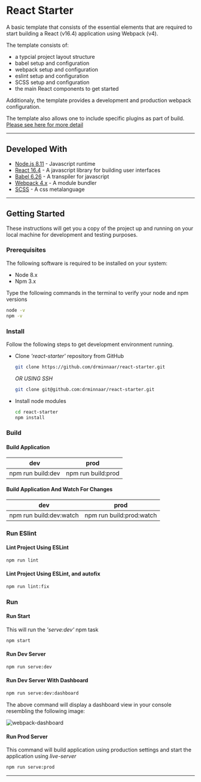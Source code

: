 # React Starter

A basic template that consists of the essential elements that are required to start building a React (v16.4) application using Webpack (v4).

The template consists of:

* a typcial project layout structure
* babel setup and configuration
* webpack setup and configuration
* eslint setup and configuration
* SCSS setup and configuration
* the main React components to get started

Additionaly, the template provides a development and production webpack configuration.

The template also allows one to include specific plugins as part of build. [Please see here for more detail](#build-application-with-bundleanalayzer-plugin-included)

---

## Developed With

* [Node.js 8.11](https://nodejs.org/en/) - Javascript runtime
* [React 16.4](https://reactjs.org/) - A javascript library for building user interfaces
* [Babel 6.26](https://babeljs.io/) - A transpiler for javascript
* [Webpack 4.x](https://webpack.js.org/) - A module bundler
* [SCSS](http://sass-lang.com/) - A css metalanguage

---

## Getting Started

These instructions will get you a copy of the project up and running on your local machine for development and testing purposes.

### Prerequisites

The following software is required to be installed on your system:

* Node 8.x
* Npm 3.x

Type the following commands in the terminal to verify your node and npm versions

  ```bash
  node -v
  npm -v
  ```

### Install

Follow the following steps to get development environment running.

* Clone _'react-starter'_ repository from GitHub

  ```bash
  git clone https://github.com/drminnaar/react-starter.git
  ```

   _OR USING SSH_

  ```bash
  git clone git@github.com:drminnaar/react-starter.git
  ```

* Install node modules

   ```bash
   cd react-starter
   npm install
   ```

### Build

#### Build Application

dev | prod
:---: | :---:
npm run build:dev | npm run build:prod

#### Build Application And Watch For Changes

dev | prod
:---: | :---:
npm run build:dev:watch | npm run build:prod:watch

### Run ESlint

#### Lint Project Using ESLint

  ```bash
  npm run lint
  ```

#### Lint Project Using ESLint, and autofix

  ```bash
  npm run lint:fix
  ```

### Run

#### Run Start

This will run the _'serve:dev'_ npm task

```bash
npm start
```

#### Run Dev Server

```bash
npm run serve:dev
```

#### Run Dev Server With Dashboard

```bash
npm run serve:dev:dashboard
```

The above command will display a dashboard view in your console resembling the following image:

![webpack-dashboard](https://user-images.githubusercontent.com/33935506/36382813-eb10b0a8-1592-11e8-9506-fd25db65a258.png)

#### Run Prod Server

This command will build application using production settings and start the application using _live-server_

```bash
npm run serve:prod
```

---
